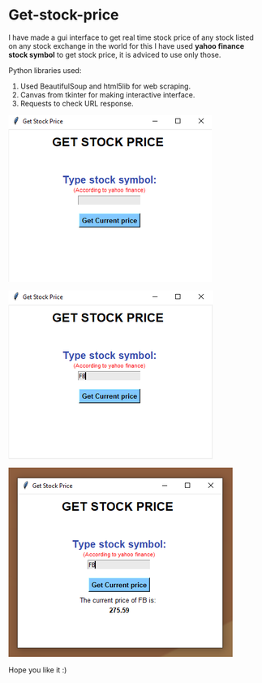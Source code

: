 # Get-stock-price
I have made a gui interface to get real time stock price of any stock listed on any stock exchange in the world for this I have used **yahoo finance stock symbol** to get stock price, it is adviced to use only those.

Python libraries used:
1. Used BeautifulSoup and html5lib for web scraping.
2. Canvas from tkinter for making interactive interface.
3. Requests to check URL response.

![Working example](https://github.com/lucifernob/Get-stock-price/blob/main/misc/Screenshot%20(1584).png)

![Working example](https://github.com/lucifernob/Get-stock-price/blob/main/misc/Screenshot%20(1585).png)

![Working example](https://github.com/lucifernob/Get-stock-price/blob/main/misc/Screenshot%20(1586).png)

Hope you like it :)
